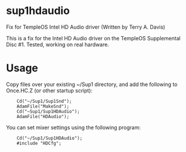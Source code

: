 # sup1hdaudio
Fix for TempleOS Intel HD Audio driver (Written by Terry A. Davis)

This is a fix for the Intel HD Audio driver on the TempleOS Supplemental Disc #1. Tested, working on real hardware.

# Usage

Copy files over your existing ~/Sup1 directory, and add the following to Once.HC.Z (or other startup script):

```
	Cd("~/Sup1/Sup1Snd");
	AdamFile("MakeSnd");
	Cd("~Sup1/Sup1HDAudio");
	AdamFile("HDAudio");
```

You can set mixer settings using the following program:

```
	Cd("~/Sup1/Sup1HDAudio");
	#include "HDCfg";
```